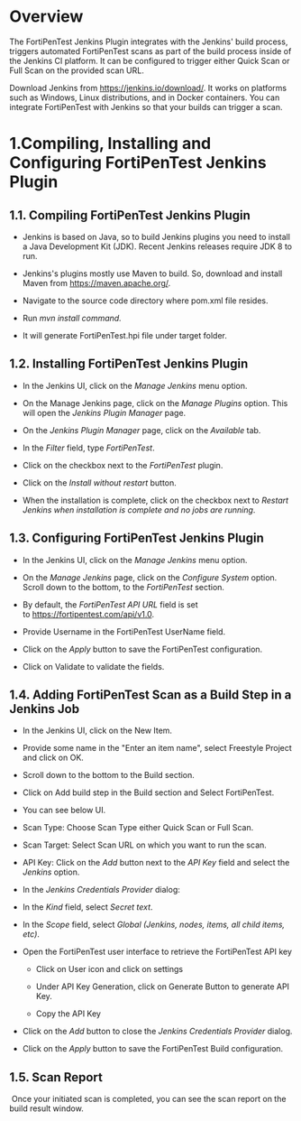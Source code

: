 # Overview

The FortiPenTest Jenkins Plugin integrates with the Jenkins' build
process, triggers automated FortiPenTest scans as part of the build
process inside of the Jenkins CI platform. It can be configured to
trigger either Quick Scan or Full Scan on the provided scan URL.

Download Jenkins from <https://jenkins.io/download/>. It works on
platforms such as Windows, Linux distributions, and in Docker
containers. You can integrate FortiPenTest with Jenkins so that your
builds can trigger a scan.

# 1.Compiling, Installing and Configuring FortiPenTest Jenkins Plugin

## 1.1. Compiling FortiPenTest Jenkins Plugin

-   Jenkins is based on Java, so to build Jenkins plugins you need to
    install a Java Development Kit (JDK). Recent Jenkins releases
    require JDK 8 to run.

-   Jenkins's plugins mostly use Maven to build. So, download and
    install Maven from <https://maven.apache.org/>.

-   Navigate to the source code directory where pom.xml file resides.

-   Run *mvn install command.*

-   It will generate FortiPenTest.hpi file under target folder.

## 1.2. Installing FortiPenTest Jenkins Plugin

-   In the Jenkins UI, click on the *Manage Jenkins* menu option.

-   On the Manage Jenkins page, click on the *Manage Plugins* option.
    This will open the *Jenkins Plugin Manager* page.

-   On the *Jenkins Plugin Manager* page, click on the *Available* tab.

-   In the *Filter* field, type *FortiPenTest*.

-   Click on the checkbox next to the *FortiPenTest* plugin.

-   Click on the *Install without restart* button.

-   When the installation is complete, click on the checkbox next to
    *Restart Jenkins when installation is complete and no jobs are
    running*.

## 1.3. Configuring FortiPenTest Jenkins Plugin

-   In the Jenkins UI, click on the *Manage Jenkins* menu option.

-   On the *Manage Jenkins* page, click on the *Configure System*
    option. Scroll down to the bottom, to the *FortiPenTest* section.

-   By default, the *FortiPenTest API URL* field is set
    to <https://fortipentest.com/api/v1.0>.

-   Provide Username in the FortiPenTest UserName field.

-   Click on the *Apply* button to save the FortiPenTest configuration.

-   Click on Validate to validate the fields.

## 1.4. Adding FortiPenTest Scan as a Build Step in a Jenkins Job

-   In the Jenkins UI, click on the New Item.

-   Provide some name in the "Enter an item name", select Freestyle
    Project and click on OK.

-   Scroll down to the bottom to the Build section.

-   Click on Add build step in the Build section and Select
    FortiPenTest.

-   You can see below UI.

-   Scan Type: Choose Scan Type either Quick Scan or Full Scan.

-   Scan Target: Select Scan URL on which you want to run the scan.

-   API Key: Click on the *Add* button next to the *API Key* field and
    select the *Jenkins* option.

-   In the *Jenkins Credentials Provider* dialog:

-   In the *Kind* field, select *Secret text*.

-   In the *Scope* field, select *Global (Jenkins, nodes, items, all
    child items, etc)*.

-   Open the FortiPenTest user interface to retrieve the FortiPenTest
    API key

    -   Click on User icon and click on settings

    -   Under API Key Generation, click on Generate Button to generate
        API Key.

    -   Copy the API Key

-   Click on the *Add* button to close the *Jenkins Credentials
    Provider* dialog.

-   Click on the *Apply* button to save the FortiPenTest Build
    configuration.

## 1.5. Scan Report

 Once your initiated scan is completed, you can see the scan report on
the build result window.
